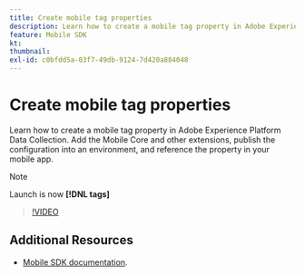 ```yaml
---
title: Create mobile tag properties
description: Learn how to create a mobile tag property in Adobe Experience Platform Data Collection. Add the Mobile Core and other extensions, publish the configuration into an environment, and reference the property in your mobile app.
feature: Mobile SDK
kt: 
thumbnail:
exl-id: c0bfdd5a-03f7-49db-9124-7d420a884048
---
```

# Create mobile tag properties

Learn how to create a mobile tag property in Adobe Experience Platform Data Collection. Add the Mobile Core and other extensions, publish the configuration into an environment, and reference the property in your mobile app.

>[!NOTE]
>
> Launch is now **[!DNL tags]**

>[!VIDEO](https://video.tv.adobe.com/v/26264/?quality=12&learn=on)

## Additional Resources

* [Mobile SDK documentation](https://aep-sdks.gitbook.io/docs/).
